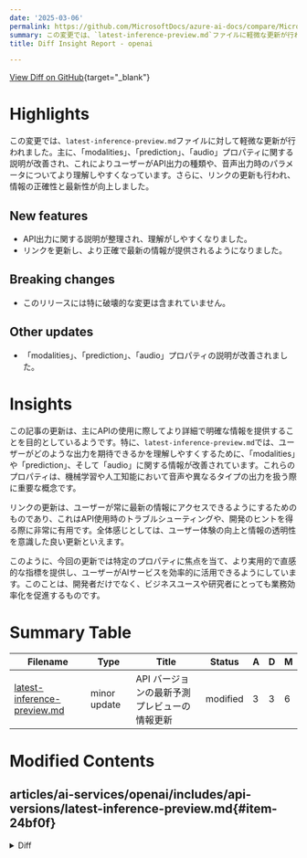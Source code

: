 ```yaml
---
date: '2025-03-06'
permalink: https://github.com/MicrosoftDocs/azure-ai-docs/compare/MicrosoftDocs:71adf7f...MicrosoftDocs:31c2d64
summary: この変更では、`latest-inference-preview.md`ファイルに軽微な更新が行われました。具体的には、「modalities」、「prediction」、「audio」プロパティの説明が改善され、ユーザーがAPI出力の種類や音声出力時のパラメータについて理解しやすくなりました。また、リンクも更新され、情報の正確性と最新性が向上しました。このリリースには特に破壊的な変更は含まれておらず、全体としてユーザー体験の向上と情報の透明性を意識した良い更新となっています。
title: Diff Insight Report - openai

---
```


[View Diff on GitHub](https://github.com/MicrosoftDocs/azure-ai-docs/compare/MicrosoftDocs:71adf7f...MicrosoftDocs:31c2d64){target="_blank"}

# Highlights
この変更では、`latest-inference-preview.md`ファイルに対して軽微な更新が行われました。主に、「modalities」、「prediction」、「audio」プロパティに関する説明が改善され、これによりユーザーがAPI出力の種類や、音声出力時のパラメータについてより理解しやすくなっています。さらに、リンクの更新も行われ、情報の正確性と最新性が向上しました。

## New features
- API出力に関する説明が整理され、理解がしやすくなりました。
- リンクを更新し、より正確で最新の情報が提供されるようになりました。

## Breaking changes
- このリリースには特に破壊的な変更は含まれていません。

## Other updates
- 「modalities」、「prediction」、「audio」プロパティの説明が改善されました。

# Insights
この記事の更新は、主にAPIの使用に際してより詳細で明確な情報を提供することを目的としているようです。特に、`latest-inference-preview.md`では、ユーザーがどのような出力を期待できるかを理解しやすくするために、「modalities」や「prediction」、そして「audio」に関する情報が改善されています。これらのプロパティは、機械学習や人工知能において音声や異なるタイプの出力を扱う際に重要な概念です。

リンクの更新は、ユーザーが常に最新の情報にアクセスできるようにするためのものであり、これはAPI使用時のトラブルシューティングや、開発のヒントを得る際に非常に有用です。全体感じとしては、ユーザー体験の向上と情報の透明性を意識した良い更新といえます。

このように、今回の更新では特定のプロパティに焦点を当て、より実用的で直感的な指標を提供し、ユーザーがAIサービスを効率的に活用できるようにしています。このことは、開発者だけでなく、ビジネスユースや研究者にとっても業務効率化を促進するものです。

# Summary Table
|  Filename  | Type |    Title    | Status | A  | D  | M  |
|------------|------|-------------|--------|----|----|----|
| [latest-inference-preview.md](#item-24bf0f) | minor update | API バージョンの最新予測プレビューの情報更新 | modified | 3 | 3 | 6 | 


# Modified Contents
## articles/ai-services/openai/includes/api-versions/latest-inference-preview.md{#item-24bf0f}

<details>
<summary>Diff</summary>
````diff
@@ -4657,9 +4657,9 @@ Represents a completion response from the API. Note: both the streamed and non-s
 | function_call | string or [chatCompletionFunctionCallOption](#chatcompletionfunctioncalloption) | Deprecated in favor of `tool_choice`.<br><br>Controls which (if any) function is called by the model.<br>`none` means the model won't call a function and instead generates a message.<br>`auto` means the model can pick between generating a message or calling a function.<br>Specifying a particular function via `{"name": "my_function"}` forces the model to call that function.<br><br>`none` is the default when no functions are present. `auto` is the default if functions are present.<br> | No |  |
 | functions | array | Deprecated in favor of `tools`.<br><br>A list of functions the model may generate JSON inputs for.<br> | No |  |
 | user_security_context | [userSecurityContext](#usersecuritycontext) | User security context contains several parameters that describe the AI application itself, and the end user that interacts with the AI application. These fields assist your security operations teams to investigate and mitigate security incidents by providing a comprehensive approach to protecting your AI applications. [Learn more](https://aka.ms/TP4AI/Documentation/EndUserContext) about protecting AI applications using Microsoft Defender for Cloud. | No |  | and detect abuse.<br> | No |  |
-| modalities | [ChatCompletionModalities](#chatcompletionmodalities) | Output types that you would like the model to generate for this request.<br>Most models are capable of generating text, which is the default:<br><br>`["text"]`<br><br>The `gpt-4o-audio-preview` model can also be used to [generate audio](/docs/guides/audio). To<br>request that this model generate both text and audio responses, you can<br>use:<br><br>`["text", "audio"]`<br> | No |  |
-| prediction | [PredictionContent](#predictioncontent) | Configuration for a [Predicted Output](/docs/guides/predicted-outputs), which can greatly improve response times when large parts of the model response are known ahead of time. This is most common when you are regenerating a file with only minor changes to most of the content. | No |  |
-| audio | object | Parameters for audio output. Required when audio output is requested with<br>`modalities: ["audio"]`. [Learn more](/docs/guides/audio).<br> | No |  |
+| modalities | [ChatCompletionModalities](#chatcompletionmodalities) | Output types that you would like the model to generate for this request.<br>Most models are capable of generating text, which is the default:<br><br>`["text"]`<br><br>The `gpt-4o-audio-preview` model can also be used to [generate audio](/azure/ai-services/openai/realtime-audio-quickstart). To<br>request that this model generate both text and audio responses, you can<br>use:<br><br>`["text", "audio"]`<br> | No |  |
+| prediction | [PredictionContent](#predictioncontent) | Configuration for a [Predicted Output](/azure/ai-services/openai/how-to/predicted-outputs), which can greatly improve response times when large parts of the model response are known ahead of time. This is most common when you are regenerating a file with only minor changes to most of the content. | No |  |
+| audio | object | Parameters for audio output. Required when audio output is requested with<br>`modalities: ["audio"]`. [Learn more](/azure/ai-services/openai/realtime-audio-quickstart).<br> | No |  |
 
 ### Properties for audio
 
````
</details>

### Summary

```json
{
    "modification_type": "minor update",
    "modification_title": "API バージョンの最新予測プレビューの情報更新"
}
```

### Explanation
この修正では、`latest-inference-preview.md`というファイルに対していくつかの軽微な更新が行われました。具体的には、APIの出力に関する情報を整理し、特に「modalities」や「prediction」、「audio」というプロパティの説明が改善されています。これにより、どのような出力が可能であるか、また音声出力が要求された際のパラメータについての理解が向上します。修正内容には、リンクの更新も含まれており、より正確で最新の情報提供を目指しています。全体として、ユーザーにとって有益な内容の改訂が進められています。


